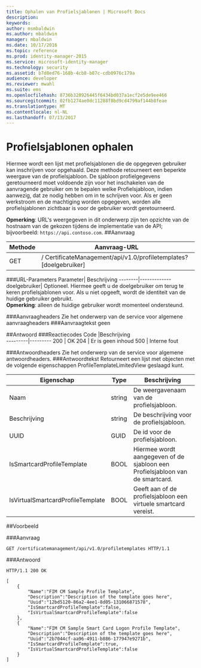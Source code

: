 ```yaml
---
title: Ophalen van Profielsjablonen | Microsoft Docs
description: 
keywords: 
author: msmbaldwin
ms.author: mbaldwin
manager: mbaldwin
ms.date: 10/17/2016
ms.topic: reference
ms.prod: identity-manager-2015
ms.service: microsoft-identity-manager
ms.technology: security
ms.assetid: b7d8ed76-168b-4cb8-b87c-cdb0976c179a
audience: developer
ms.reviewer: mwahl
ms.suite: ems
ms.openlocfilehash: 8736b328926445f6434bd037a1ecf2e5de9ee466
ms.sourcegitcommit: 02fb1274ae0dc11288f8bd9cd4799af144b8feae
ms.translationtype: MT
ms.contentlocale: nl-NL
ms.lasthandoff: 07/13/2017
---
```

# <a name="get-profile-templates"></a>Profielsjablonen ophalen
Hiermee wordt een lijst met profielsjablonen die de opgegeven gebruiker kan inschrijven voor opgehaald. Deze methode retourneert een beperkte weergave van de profielsjabloon. De sjabloon profielgegevens geretourneerd moet voldoende zijn voor het inschakelen van de aanvragende gebruiker om te bepalen welke Profielsjabloon, indien aanwezig, dat ze nodig hebben om in te schrijven voor. Als er geen werkstroom en de machtiging worden opgegeven, worden alle profielsjablonen zichtbaar is voor de gebruiker wordt geretourneerd.

**Opmerking**: URL's weergegeven in dit onderwerp zijn ten opzichte van de hostnaam van de gekozen tijdens de implementatie van de API; bijvoorbeeld: `https://api.contoso.com`.
##<a name="request"></a>Aanvraag


Methode  |Aanvraag-URL  
---------|---------
GET     |/ CertificateManagement/api/v1.0/profiletemplates? \[doelgebruiker\] 

###<a name="url-parameters"></a>URL-Parameters
Parameter| Beschrijving
--------|-------------
doelgebruiker| Optioneel. Hiermee geeft u de doelgebruiker om terug te keren profielsjablonen voor. Als u niet opgeeft, wordt de identiteit van de huidige gebruiker gebruikt. <br/>**Opmerking**: alleen de huidige gebruiker wordt momenteel ondersteund.

###<a name="request-headers"></a>Aanvraagheaders
Zie het onderwerp van de service voor algemene aanvraagheaders
###<a name="request-body"></a>Aanvraagtekst
geen

##<a name="response"></a>Antwoord
###<a name="response-codes"></a>Reactiecodes
Code  |Beschrijving  
---------|---------
200     | OK
204 | Er is geen inhoud
500 | Interne fout

###<a name="response-headers"></a>Antwoordheaders
Zie het onderwerp van de service voor algemene antwoordheaders.
###<a name="response-body"></a>Antwoordtekst
Retourneert een lijst met objecten met de volgende eigenschappen ProfileTemplateLimitedView geslaagd kunt.

Eigenschap| Type| Beschrijving
--------|-----|--------
Naam| string| De weergavenaam van de profielsjabloon.
Beschrijving| string| De beschrijving voor de profielsjabloon.
UUID| GUID| De id voor de profielsjabloon.
IsSmartcardProfileTemplate| BOOL| Hiermee wordt aangegeven of de sjabloon een Profielsjabloon van de smartcard.
IsVirtualSmartcardProfileTemplate| BOOL| Geeft aan of de profielsjabloon een virtuele smartcard vereist.

##<a name="example"></a>Voorbeeld

###<a name="request"></a>Aanvraag
```
GET /certificatemanagement/api/v1.0/profiletemplates HTTP/1.1
```
###<a name="response"></a>Antwoord
```
HTTP/1.1 200 OK

[
    {
        "Name":"FIM CM Sample Profile Template",
        "Description":"Description of the template goes here",
        "Uuid":"12bd5120-86a2-4ee1-8d05-131066871578",
        "IsSmartcardProfileTemplate":false,
        "IsVirtualSmartcardProfileTemplate":false
    },
    {
        "Name":"FIM CM Sample Smart Card Logon Profile Template",
        "Description":"Description of the template goes here",
        "Uuid":"2b7044cf-aa96-4911-b886-177947e9271b",
        "IsSmartcardProfileTemplate":true,
        "IsVirtualSmartcardProfileTemplate":false
    }
]

```       
